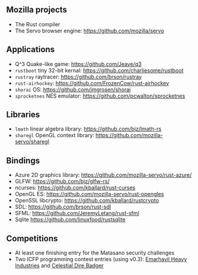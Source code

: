 Mozilla projects
----------------

* The Rust compiler
* The Servo browser engine: https://github.com/mozilla/servo

Applications
------------

* Q^3 Quake-like game: https://github.com/Jeaye/q3
* `rustboot` tiny 32-bit kernal: https://github.com/charliesome/rustboot
* `rustray` raytracer: https://github.com/brson/rustray
* `rust-airhockey`: https://github.com/FrozenCow/rust-airhockey
* `shorai` OS: https://github.com/jmgrosen/shorai
* `sprocketnes` NES emulator: https://github.com/pcwalton/sprocketnes

Libraries
---------

* `lmath` linear algebra library: https://github.com/bjz/lmath-rs
* `sharegl` OpenGL context library: https://github.com/mozilla-servo/sharegl

Bindings
--------

* Azure 2D graphics library: https://github.com/mozilla-servo/rust-azure/
* GLFW: https://github.com/bjz/glfw-rs/
* ncurses: https://github.com/kballard/rust-curses
* OpenGL ES: https://github.com/mozilla-servo/rust-opengles
* OpenSSL libcrypto: https://github.com/kballard/rustcrypto
* SDL: https://github.com/brson/rust-sdl
* SFML: https://github.com/JeremyLetang/rust-sfml
* Sqlite https://github.com/linuxfood/rustsqlite

Competitions
------------

* At least one finishing entry for the Matasano security challenges
* Two ICFP programming contest entries (using v0.3): [Emarhavil Heavy Industries](https://github.com/emarhavilicfp/icfp) and [Celestial Dire Badger](https://github.com/jld/icfpc12)